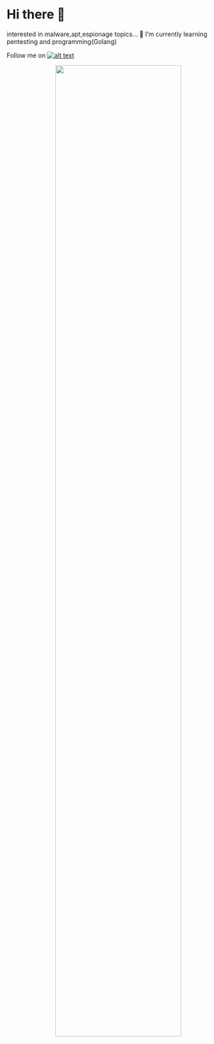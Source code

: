 # Hi there 👋

interested in malware,apt,espionage topics...
🌱 I’m currently learning pentesting and programming(Golang)

Follow me on [![alt text][1.2]][1]
<!-- Please don't remove this: Grab your social icons from https://github.com/carlsednaoui/gitsocial -->
<!-- display the social media buttons in your README -->

<!-- links to social media icons -->
<!-- no need to change these -->

<!-- icons with padding -->

[1.1]: http://i.imgur.com/tXSoThF.png (twitter icon with padding)
<!-- icons without padding -->

[1.2]: http://i.imgur.com/wWzX9uB.png (twitter icon without padding)



<!-- links to your social media accounts -->
<!-- update these accordingly -->

[1]: http://www.twitter.com/re4lHenri

<!-- Please don't remove this: Grab your social icons from https://github.com/carlsednaoui/gitsocial -->
<p align="center"><img width="75%" src="https://github-readme-stats.sabesansathananthan.vercel.app/api?username=3rkut&show_icons=true&hide_border=true&count_private=true&include_all_commits=true&theme=radical&card_width=500" /></p>
